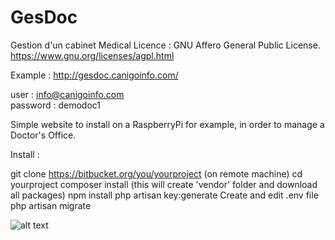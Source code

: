# GesDoc
Gestion d'un cabinet Medical
Licence :  GNU Affero General Public License.
https://www.gnu.org/licenses/agpl.html

Example : http://gesdoc.canigoinfo.com/

user : info@canigoinfo.com  
password : demodoc1

Simple website to install on a RaspberryPi for example, in order to  manage a Doctor's Office.

Install :

git clone https://bitbucket.org/you/yourproject (on remote machine)
cd yourproject
composer install (this will create 'vendor' folder and download all packages)
npm install
php artisan key:generate
Create and edit .env file
php artisan migrate

![alt text](https://www.gnu.org/graphics/agplv3-155x51.png)

